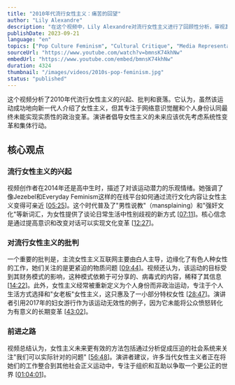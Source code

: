 ```yaml
---
title: "2010年代流行女性主义：痛苦的回望"
author: "Lily Alexandre"
description: "在这个视频中，Lily Alexandre对流行女性主义进行了回顾性分析，审视其兴起、批判和最终衰落。视频对比了该运动专注于意识觉醒与需要更系统性、唯物主义的社会变革方法之间的差异。"
publishDate: 2023-09-21
language: "en"
topics: ["Pop Culture Feminism", "Cultural Critique", "Media Representation Critique", "Anti-Feminism Studies", "Feminist Literary Criticism"]
sourceUrl: "https://www.youtube.com/watch?v=bmnsK74khNw"
embedUrl: "https://www.youtube.com/embed/bmnsK74khNw"
duration: 4324
thumbnail: "/images/videos/2010s-pop-feminism.jpg"
status: "published"
---
```


这个视频分析了2010年代流行女性主义的兴起、批判和衰落。它认为，虽然该运动成功地向新一代人介绍了女性主义，但其专注于网络意识觉醒和个人身份认同最终未能实现实质性的政治变革。演讲者倡导女性主义的未来应该优先考虑系统性变革和集体行动。

## 核心观点

### 流行女性主义的兴起
视频创作者在2014年还是高中生时，描述了对该运动潜力的乐观情绪。她强调了像Jezebel和Everyday Feminism这样的在线平台如何通过流行文化内容让女性主义变得可亲近 [[05:25](http://www.youtube.com/watch?v=bmnsK74khNw&t=325)]。这个时代普及了"男性说教"（mansplaining）和"强奸文化"等新词汇，为女性提供了谈论日常生活中性别歧视的新方式 [[07:11](http://www.youtube.com/watch?v=bmnsK74khNw&t=431)]。核心信念是通过提高意识和改变对话可以实现文化变革 [[12:27](http://www.youtube.com/watch?v=bmnsK74khNw&t=747)]。

### 对流行女性主义的批判
一个重要的批判是，主流女性主义互联网主要由白人主导，边缘化了有色人种女性的工作，她们关注的是更紧迫的物质问题 [[09:44](http://www.youtube.com/watch?v=bmnsK74khNw&t=584)]。视频还认为，该运动的目标受到其财务模式的影响，这种模式依赖于可分享的、病毒式的内容，稀释了其信息 [[14:22](http://www.youtube.com/watch?v=bmnsK74khNw&t=862)]。此外，女性主义经常被重新定义为个人身份而非政治运动，专注于个人生活方式选择和"女老板"女性主义，这只惠及了一小部分特权女性 [[28:47](http://www.youtube.com/watch?v=bmnsK74khNw&t=1727)]。演讲者引用2017年的妇女游行作为该运动无效性的例子，因为它未能将公众愤怒转化为有意义的长期变革 [[43:02](http://www.youtube.com/watch?v=bmnsK74khNw&t=2582)]。

### 前进之路
视频总结认为，女性主义未来更有效的方法包括通过分析促成压迫的社会系统来关注"我们可以实际针对的问题" [[56:48](http://www.youtube.com/watch?v=bmnsK74khNw&t=3408)]。演讲者建议，许多当代女性主义者正在将她们的工作整合到其他社会正义运动中，专注于组织和互助以争取一个更公正的世界 [[01:04:01](http://www.youtube.com/watch?v=bmnsK74khNw&t=3841)]。